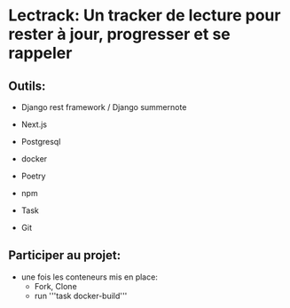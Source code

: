 # Lectrack: Un tracker de lecture pour rester à jour, progresser et se rappeler

## Outils:
- Django rest framework / Django summernote
- Next.js
- Postgresql
- docker

- Poetry
- npm
- Task
- Git

## Participer au projet:
- une fois les conteneurs mis en place:
	- Fork, Clone
	- run '''task docker-build'''
